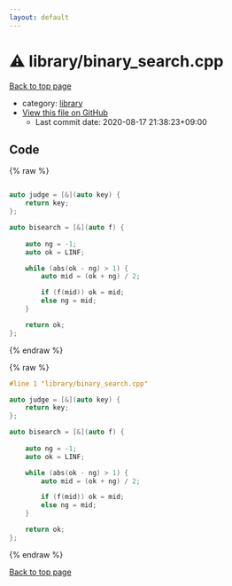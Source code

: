 ```yaml
---
layout: default
---
```


<!-- mathjax config similar to math.stackexchange -->
<script type="text/javascript" async
  src="https://cdnjs.cloudflare.com/ajax/libs/mathjax/2.7.5/MathJax.js?config=TeX-MML-AM_CHTML">
</script>
<script type="text/x-mathjax-config">
  MathJax.Hub.Config({
    TeX: { equationNumbers: { autoNumber: "AMS" }},
    tex2jax: {
      inlineMath: [ ['$','$'] ],
      processEscapes: true
    },
    "HTML-CSS": { matchFontHeight: false },
    displayAlign: "left",
    displayIndent: "2em"
  });
</script>

<script type="text/javascript" src="https://cdnjs.cloudflare.com/ajax/libs/jquery/3.4.1/jquery.min.js"></script>
<script src="https://cdn.jsdelivr.net/npm/jquery-balloon-js@1.1.2/jquery.balloon.min.js" integrity="sha256-ZEYs9VrgAeNuPvs15E39OsyOJaIkXEEt10fzxJ20+2I=" crossorigin="anonymous"></script>
<script type="text/javascript" src="../../assets/js/copy-button.js"></script>
<link rel="stylesheet" href="../../assets/css/copy-button.css" />


# :warning: library/binary_search.cpp

<a href="../../index.html">Back to top page</a>

* category: <a href="../../index.html#d521f765a49c72507257a2620612ee96">library</a>
* <a href="{{ site.github.repository_url }}/blob/master/library/binary_search.cpp">View this file on GitHub</a>
    - Last commit date: 2020-08-17 21:38:23+09:00




## Code

<a id="unbundled"></a>
{% raw %}
```cpp

auto judge = [&](auto key) {
	return key;
};

auto bisearch = [&](auto f) {
	
	auto ng = -1;
	auto ok = LINF;

	while (abs(ok - ng) > 1) {
		auto mid = (ok + ng) / 2;

		if (f(mid)) ok = mid;
		else ng = mid;
	}

	return ok;
};

```
{% endraw %}

<a id="bundled"></a>
{% raw %}
```cpp
#line 1 "library/binary_search.cpp"

auto judge = [&](auto key) {
	return key;
};

auto bisearch = [&](auto f) {
	
	auto ng = -1;
	auto ok = LINF;

	while (abs(ok - ng) > 1) {
		auto mid = (ok + ng) / 2;

		if (f(mid)) ok = mid;
		else ng = mid;
	}

	return ok;
};

```
{% endraw %}

<a href="../../index.html">Back to top page</a>

